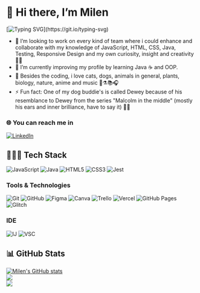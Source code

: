 # 👋 Hi there, I’m Milen
[![Typing SVG](https://readme-typing-svg.demolab.com?font=Fira+Code&pause=1000&color=6628FF&random=false&width=435&lines=Full+Stack+Web+Developer;in+continuous+learning+to+improve...)](https://git.io/typing-svg)

* 💫 I’m looking to work on every kind of team where i could enhance and collaborate with my knowledge of JavaScript, HTML, CSS, Java, Testing, Responsive Design and my own curiosity, insight and creativity 🚀💥 <br>
* 🌱 I’m currently improving my profile by learning Java ☕ and OOP. <br>
* 👀 Besides the coding, i love cats, dogs, animals in general, plants, biology, nature, anime and music 🐾⚗️📚🎧<br>
* ⚡ Fun fact: One of my dog buddie's is called Dewey because of his resemblance to Dewey from the series "Malcolm in the middle" (mostly his ears and inner brilliance, have to say it) 🐶💙 <br>

### 🌐 You can reach me in
[![LinkedIn](https://img.shields.io/badge/LinkedIn-0077B5?style=for-the-badge&logo=linkedin&logoColor=white)](https://www.linkedin.com/in/milenpg/)

## 👩🏻‍💻 Tech Stack
![JavaScript](https://img.shields.io/badge/JavaScript-F7DF1E?style=for-the-badge&logo=javascript&logoColor=black) ![Java](https://img.shields.io/badge/java-%23ED8B00.svg?style=for-the-badge&logo=openjdk&logoColor=white) ![HTML5](https://img.shields.io/badge/html5-%23E34F26.svg?style=for-the-badge&logo=html5&logoColor=white) ![CSS3](https://img.shields.io/badge/css3-%231572B6.svg?style=for-the-badge&logo=css3&logoColor=white) ![Jest](https://img.shields.io/badge/Jest-C21325?style=for-the-badge&logo=jest&logoColor=white)

### Tools & Technologies
![Git](https://img.shields.io/badge/git-%23F05033.svg?style=for-the-badge&logo=git&logoColor=white) ![GitHub](https://img.shields.io/badge/github-%23121011.svg?style=for-the-badge&logo=github&logoColor=white) ![Figma](https://img.shields.io/badge/figma-%23F24E1E.svg?style=for-the-badge&logo=figma&logoColor=white) ![Canva](https://img.shields.io/badge/Canva-%2300C4CC.svg?&style=for-the-badge&logo=Canva&logoColor=white) ![Trello](https://img.shields.io/badge/Trello-%23026AA7.svg?style=for-the-badge&logo=Trello&logoColor=white) ![Vercel](https://img.shields.io/badge/vercel-%23000000.svg?style=for-the-badge&logo=vercel&logoColor=white) ![GitHub Pages](https://img.shields.io/badge/GitHub%20Pages-222222?style=for-the-badge&logo=GitHub%20Pages&logoColor=white) ![Glitch](https://img.shields.io/badge/glitch-%233333FF.svg?style=for-the-badge&logo=glitch&logoColor=white)

### IDE
![IJ](https://img.shields.io/badge/IntelliJ_IDEA-000000.svg?style=for-the-badge&logo=intellij-idea&logoColor=white) ![VSC](https://img.shields.io/badge/VSCode-0078D4?style=for-the-badge&logo=visual%20studio%20code&logoColor=white)

## 📊 GitHub Stats
[![Milen's GitHub stats](https://github-readme-stats.vercel.app/api?username=milenpg&theme=aura&hide_border=true)](https://github.com/milenpg/github-readme-stats)<br/>
![](https://github-readme-streak-stats.herokuapp.com/?user=milenpg&theme=aura&hide_border=true)<br/>
![](https://github-contributor-stats.vercel.app/api?username=milenpg&theme=aura&hide_border=true&combine_all_yearly_contributions=true&hide=B,B%2B&hide_contributor_rank=false&order_by=contributions)
<!--- [![Top Langs](https://github-readme-stats.vercel.app/api/top-langs/?username=milenpg&layout=compact&theme=aura)](https://github.com/milenpg/github-readme-stats) -->

<!--[![My IDEs](https://skillicons.dev/icons?i=idea,vscode)](https://skillicons.dev)-->
<!---
MilenPG/MilenPG is a ✨ special ✨ repository because its `README.md` (this file) appears on your GitHub profile.
You can click the Preview link to take a look at your changes.
--->
